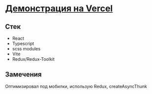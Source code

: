 # [Демонстрация на Vercel](https://spaceweb-test-task.vercel.app)

## Стек

- React
- Typescript
- scss modules
- Vite
- Redux/Redux-Toolkit

## Замечения

Оптимизировал под мобилки, использую Redux, createAsyncThunk
